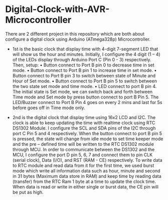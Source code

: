 # Digital-Clock-with-AVR-Microcontroller
There are 2 different project in this repository which are both about configure a digital clock using Arduino (ATmega328p) Microcontroller.
- 1st is the basic clock that display time with 4-digit 7-segment LED that will show us the hour and minutes.
Initially, I configure the 4 digit (1 – 4) of the LEDs display through Arduino Port C (Pin 0 - 3) respectively. Then, setup:
•	Button connect to Port B pin 0 to decrease time in set mode.
•	Button connect to Port B pin 1 to increase time in set mode.
•	Button connect to Port B pin 3 to switch between state of Minute and Hour of Set mode.
•	Button connect to Port B pin 5 to switch between the two state set mode and time mode.
•	LED connect to port B pin 4. 
The initial state is Set mode, we can switch back and forth between Time mode and Set mode by press button connect to port B Pin 5. 
The LED/Buzzer connect to Port B Pin 4 goes on every 2 mins and last for 5s before goes off in Time mode only.

- 2nd is the digital clock that display time using 16x2 LCD and I2C. The clock is able to keep updating the time with realtime clock using RTC DS1302 Module.
I configure the SCL and SDA pins of the I2C through port C Pin 5 and 4 respectively. 
When the button connect to port B pin 5 is pressed, the state will change from idle mode to set time keeper mode and the pre – defined time will be written to the RTC DS1302 module through MCU.
In order to communicate between the DS1302 and the MCU, I configure the port D pin 5, 6, 7 and connect them to pin CLK (serial clock), Data (I/O), and RST (RAM - CE) respectively. 
To write data to RTC module and read data from it for the first time, we used burst mode which write all information data such as hour, minute and second in 31 bytes (Maximum data store in RAM) and keep time by reading data (transfer) from the RTC Ram 1 byte at a time to update the clock time. 
When data is read or write in either single or burst data, the CE pin will be put as high. 
